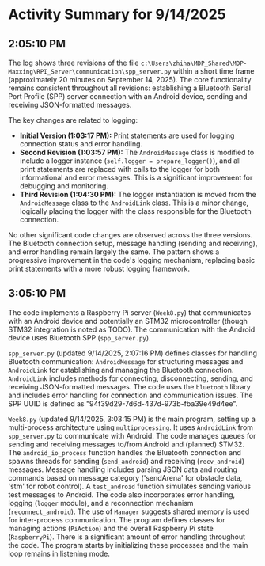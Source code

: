 # Activity Summary for 9/14/2025

## 2:05:10 PM
The log shows three revisions of the file `c:\Users\zhiha\MDP_Shared\MDP-Maxxing\RPI_Server\communication\spp_server.py` within a short time frame (approximately 20 minutes on September 14, 2025).  The core functionality remains consistent throughout all revisions: establishing a Bluetooth Serial Port Profile (SPP) server connection with an Android device, sending and receiving JSON-formatted messages.

The key changes are related to logging:

* **Initial Version (1:03:17 PM):**  Print statements are used for logging connection status and error handling.
* **Second Revision (1:03:57 PM):**  The `AndroidMessage` class is modified to include a logger instance (`self.logger = prepare_logger()`), and all print statements are replaced with calls to the logger for both informational and error messages.  This is a significant improvement for debugging and monitoring.
* **Third Revision (1:04:30 PM):** The logger instantiation is moved from the `AndroidMessage` class to the `AndroidLink` class.  This is a minor change, logically placing the logger with the class responsible for the Bluetooth connection.

No other significant code changes are observed across the three versions.  The Bluetooth connection setup, message handling (sending and receiving), and error handling remain largely the same. The pattern shows a progressive improvement in the code's logging mechanism, replacing basic print statements with a more robust logging framework.


## 3:05:10 PM
The code implements a Raspberry Pi server (`Week8.py`) that communicates with an Android device and potentially an STM32 microcontroller (though STM32 integration is noted as TODO).  The communication with the Android device uses Bluetooth SPP (`spp_server.py`).

`spp_server.py` (updated 9/14/2025, 2:07:16 PM) defines classes for handling Bluetooth communication: `AndroidMessage` for structuring messages and `AndroidLink` for establishing and managing the Bluetooth connection.  `AndroidLink` includes methods for connecting, disconnecting, sending, and receiving JSON-formatted messages.  The code uses the `bluetooth` library and includes error handling for connection and communication issues.  The SPP UUID is defined as "94f39d29-7d6d-437d-973b-fba39e49d4ee".

`Week8.py` (updated 9/14/2025, 3:03:15 PM) is the main program, setting up a multi-process architecture using `multiprocessing`.  It uses `AndroidLink` from `spp_server.py` to communicate with Android.  The code manages queues for sending and receiving messages to/from Android and (planned) STM32.  The `android_io_process` function handles the Bluetooth connection and spawns threads for sending (`send_android`) and receiving (`recv_android`) messages.  Message handling includes parsing JSON data and routing commands based on message category ('sendArena' for obstacle data, 'stm' for robot control).  A `test_android` function simulates sending various test messages to Android.  The code also incorporates error handling, logging (`logger` module), and a reconnection mechanism (`reconnect_android`).  The use of `Manager` suggests shared memory is used for inter-process communication.  The program defines classes for managing actions (`PiAction`) and the overall Raspberry Pi state (`RaspberryPi`).  There is a significant amount of error handling throughout the code.  The program starts by initializing these processes and the main loop remains in listening mode.
